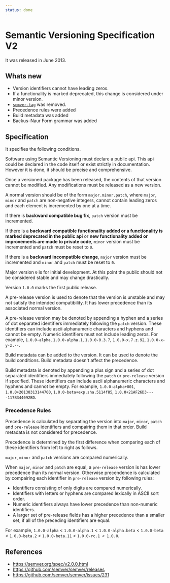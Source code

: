 ```yaml
---
status: done
---
```


# Semantic Versioning Specification V2

It was released in June 2013.

## Whats new

- Version identifiers cannot have leading zeros.
- If a functionality is marked deprecated, this change is considered under minor version.
- [`semver-tag`](/semver/v1#^semver-tag) was removed.
- Precedence rules were added
- Build metadata was added
- Backus–Naur Form grammar was added

## Specification

It specifies the following conditions.

Software using Semantic Versioning must declare a public api. This api could be declared in the code itself or exist strictly in documentation. However it is done, it should be precise and comprehensive.

Once a versioned package has been released, the contents of that version cannot be modified. Any modifications must be released as a new version.

A normal version should be of the form `major.minor.patch`, where `major`, `minor` and `patch` are non-negative integers, cannot contain leading zeros and each element is incremented by one at a time.

If there is **backward compatible bug fix**, `patch` version must be incremented.

If there is a **backward compatible functionality added or a functionality is marked deprecated in the public api** or **new functionality added or improvements are made to private code**, `minor` version must be incremented and `patch` must be reset to `0`.

If there is a **backward incompatible change**, `major` version must be incremented and `minor` and `patch` must be reset to `0`.

Major version `0` is for initial development. At this point the public should not be considered stable and may change drastically.

Version `1.0.0` marks the first public release.

A pre-release version is used to denote that the version is unstable and may not satisfy the intended compatibility. It has lower precedence than its associated normal version.

A pre-release version may be denoted by appending a hyphen and a series of dot separated identifiers immediately following the `patch` version. These identifiers can include ascii alphanumeric characters and hyphens and cannot be empty. Numeric identifiers must not include leading zeros. For example, `1.0.0-alpha`, `1.0.0-alpha.1`, `1.0.0-0.3.7`, `1.0.0-x.7.z.92`, `1.0.0-x-y-z.--`.

Build metadata can be added to the version. It can be used to denote the build conditions. Build metadata doesn't affect the precedence.

Build metadata is denoted by appending a plus sign and a series of dot separated identifiers immediately following the `patch` or `pre-release` version if specified. These identifiers can include ascii alphanumeric characters and hyphens and cannot be empty. For example, `1.0.0-alpha+001`, `1.0.0+20130313144700`, `1.0.0-beta+exp.sha.5114f85`, `1.0.0+21AF26D3----117B344092BD`.

### Precedence Rules

Precedence is calculated by separating the version into `major`, `minor`, `patch` and `pre-release` identifiers and compairing them in that order. Build metadata is not considered for precedence.

Precedence is determined by the first difference when comparing each of these identifiers from left to right as follows. 

`major`, `minor` and `patch` versions are compared numerically.

When `major`, `minor` and `patch` are equal, a `pre-release` version is has lower precedence than its normal version. Otherwise precendence is calculated by compairing each identifier in `pre-release` version by following rules:

- Identifiers consisting of only digits are compared numerically.
- Identifiers with letters or hyphens are compared lexically in ASCII sort order.
- Numeric identifiers always have lower precedence than non-numeric identifiers.
- A larger set of pre-release fields has a higher precedence than a smaller set, if all of the preceding identifiers are equal.

For example, `1.0.0-alpha` < `1.0.0-alpha.1` < `1.0.0-alpha.beta` < `1.0.0-beta` < `1.0.0-beta.2` < `1.0.0-beta.11` < `1.0.0-rc.1 < 1.0.0`.

##

## References

- https://semver.org/spec/v2.0.0.html
- https://github.com/semver/semver/releases
- https://github.com/semver/semver/issues/231
